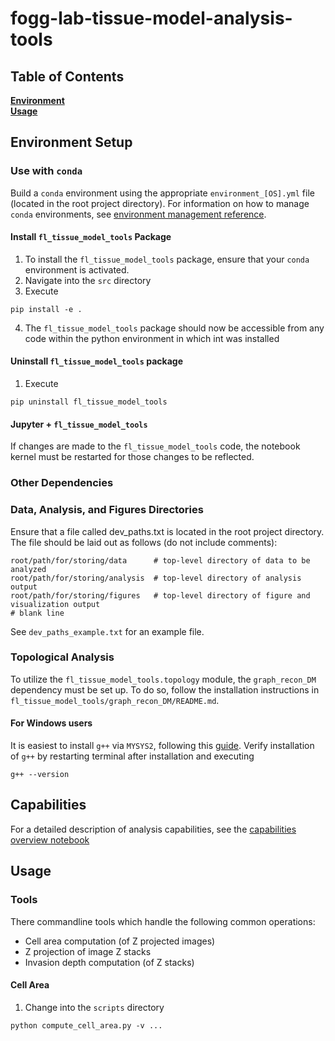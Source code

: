 # fogg-lab-tissue-model-analysis-tools

## Table of Contents
**[Environment](#environment-setup)**<br>
**[Usage](#usage)**<br>

## Environment Setup

### Use with `conda`
Build a `conda` environment using the appropriate `environment_[OS].yml` file (located in the root project directory). For information on how to manage `conda` environments, see [environment management reference](https://docs.conda.io/projects/conda/en/latest/user-guide/tasks/manage-environments.html).

#### Install `fl_tissue_model_tools` Package

1. To install the `fl_tissue_model_tools` package, ensure that your `conda` environment is activated.
2. Navigate into the `src` directory
3. Execute

```
pip install -e .
```
4. The `fl_tissue_model_tools` package should now be accessible from any code within the python environment in which int was installed

#### Uninstall `fl_tissue_model_tools` package
1. Execute

```
pip uninstall fl_tissue_model_tools
```

#### Jupyter + `fl_tissue_model_tools`
If changes are made to the `fl_tissue_model_tools` code, the notebook kernel must be restarted for those changes to be reflected.

### Other Dependencies

### Data, Analysis, and Figures Directories
Ensure that a file called dev_paths.txt is located in the root project directory. The file should be laid out as follows (do not include comments):

```
root/path/for/storing/data      # top-level directory of data to be analyzed
root/path/for/storing/analysis  # top-level directory of analysis output
root/path/for/storing/figures   # top-level directory of figure and visualization output
# blank line
```

See `dev_paths_example.txt` for an example file.

### Topological Analysis
To utilize the `fl_tissue_model_tools.topology` module, the `graph_recon_DM` dependency must be set up. To do so, follow the installation instructions in `fl_tissue_model_tools/graph_recon_DM/README.md`.

#### For Windows users
It is easiest to install `g++` via `MYSYS2`, following this [guide](https://www.msys2.org/). Verify installation of `g++` by restarting terminal after installation and executing
```
g++ --version
```

## Capabilities

For a detailed description of analysis capabilities, see the [capabilities overview notebook](notebooks/capabilities_overview.ipynb)

## Usage

### Tools
There commandline tools which handle the following common operations:

* Cell area computation (of Z projected images)
* Z projection of image Z stacks
* Invasion depth computation (of Z stacks)

#### Cell Area
1. Change into the `scripts` directory
```
python compute_cell_area.py -v ...
```